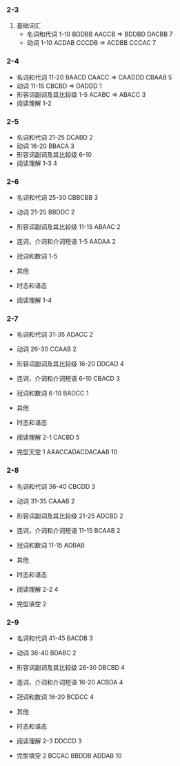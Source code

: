 ### 2-3

1. 基础词汇
   - 名词和代词 1-10 BDDBB AACCB => BDDBD DACBB 7
   - 动词 1-10 ACDAB CCCDB => ACDBB CCCAC 7

### 2-4

- 名词和代词 11-20 BAACD CAACC => CAADDD CBAAB 5
- 动词 11-15 CBCBD => DADDD 1
- 形容词副词及其比较级 1-5 ACABC => ABACC 3
- 阅读理解 1-2

### 2-5

- 名词和代词 21-25 DCABD 2
- 动词 16-20 BBACA 3
- 形容词副词及其比较级 6-10
- 阅读理解 1-3 4

### 2-6

- 名词和代词 25-30 CBBCBB 3
- 动词 21-25 BBDDC 2
- 形容词副词及其比较级 11-15 ABAAC 2
- 连词，介词和介词短语 1-5 AADAA 2
- 冠词和数词 1-5
- 其他
- 时态和语态

- 阅读理解 1-4

### 2-7

- 名词和代词 31-35 ADACC 2
- 动词 26-30 CCAAB 2
- 形容词副词及其比较级 16-20 DDCAD 4
- 连词，介词和介词短语 6-10 CBACD 3
- 冠词和数词 6-10 BADCC 1
- 其他
- 时态和语态

- 阅读理解 2-1 CACBD 5
- 完型天空 1 AAACCADACDACAAB 10

### 2-8

- 名词和代词 36-40 CBCDD 3
- 动词 31-35 CAAAB 2
- 形容词副词及其比较级 21-25 ADCBD 2
- 连词，介词和介词短语 11-15 BCAAB 2
- 冠词和数词 11-15 ADBAB
- 其他
- 时态和语态

- 阅读理解 2-2 4
- 完型填空 2

### 2-9

- 名词和代词 41-45 BACDB 3
- 动词 36-40 BDABC 2
- 形容词副词及其比较级 26-30 DBCBD 4
- 连词，介词和介词短语 16-20 ACBDA 4
- 冠词和数词 16-20 BCDCC 4
- 其他
- 时态和语态

- 阅读理解 2-3 DDCCD 3
- 完型填空 2 BCCAC BBDDB ADDAB 10
